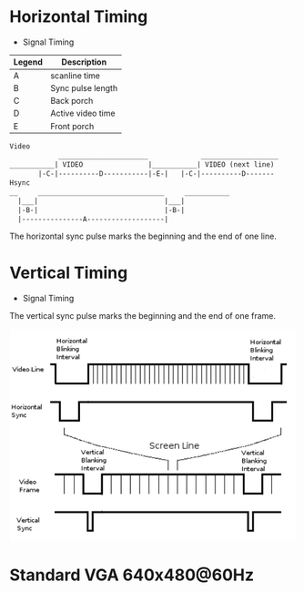 Horizontal Timing
=================

- Signal Timing

|Legend |Description         | 
|-------|--------------------|
|A      |scanline time       |
|B      |Sync pulse length   |
|C      |Back porch          |
|D      |Active video time   |
|E      |Front porch         |


```
Video
            ______________________             ___________________
___________| VIDEO                |___________| VIDEO (next line)
       |-C-|----------D-----------|-E-|   |-C-|----------D-------
Hsync
__     _______________________________     ___________
  |___|                               |___| 
  |-B-|                               |-B-| 
  |---------------A-------------------|
```

The horizontal sync pulse marks the beginning and the end of one line.

Vertical Timing
===============

- Signal Timing

The vertical sync pulse marks the beginning and the end of one frame.

![signal](vga-signal-format.png)

Standard VGA 640x480@60Hz
=========================

